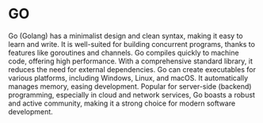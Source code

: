 # GO
Go (Golang) has a minimalist design and clean syntax, making it easy to learn and write. 
It is well-suited for building concurrent programs, thanks to features like goroutines and channels. 
Go compiles quickly to machine code, offering high performance. With a comprehensive standard library, 
it reduces the need for external dependencies. Go can create executables for various platforms, 
including Windows, Linux, and macOS. It automatically manages memory, easing development. 
Popular for server-side (backend) programming, especially in cloud and network services, 
Go boasts a robust and active community, making it a strong choice for modern software development.
